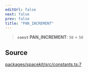 ```yaml
---
editUrl: false
next: false
prev: false
title: "PAN_INCREMENT"
---
```


> **`const`** **PAN\_INCREMENT**: `50` = `50`

## Source

[packages/spacekit/src/constants.ts:7](https://github.com/nodenogg-in/alpha-p2p/blob/bd4a66e/packages/spacekit/src/constants.ts#L7)

